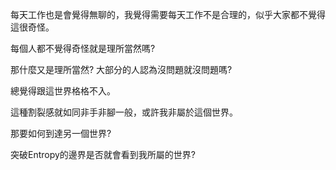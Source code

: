 每天工作也是會覺得無聊的，我覺得需要每天工作不是合理的，似乎大家都不覺得這很奇怪。  

每個人都不覺得奇怪就是理所當然嗎?  

那什麼又是理所當然? 大部分的人認為沒問題就沒問題嗎?  

總覺得跟這世界格格不入。  

這種割裂感就如同非手非腳一般，或許我非屬於這個世界。  

那要如何到達另一個世界?  

突破Entropy的邊界是否就會看到我所屬的世界?  
